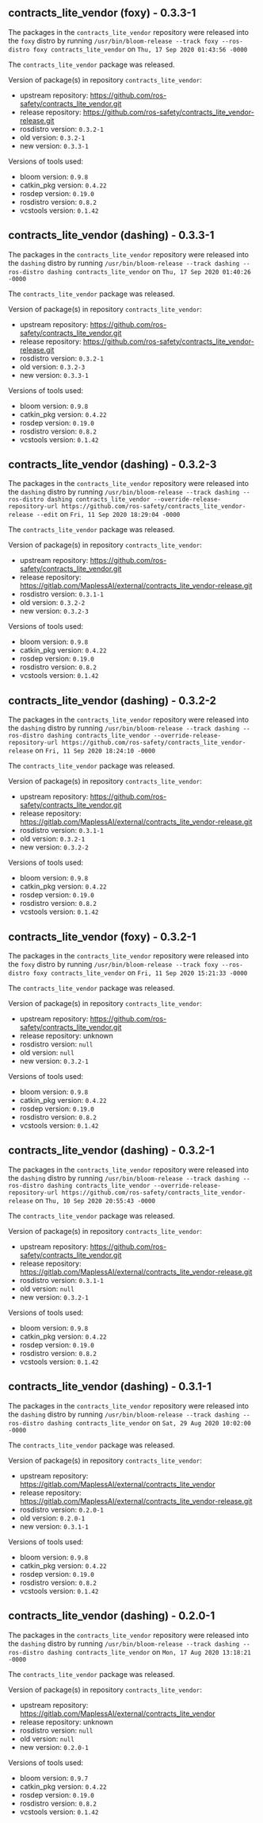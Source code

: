 ## contracts_lite_vendor (foxy) - 0.3.3-1

The packages in the `contracts_lite_vendor` repository were released into the `foxy` distro by running `/usr/bin/bloom-release --track foxy --ros-distro foxy contracts_lite_vendor` on `Thu, 17 Sep 2020 01:43:56 -0000`

The `contracts_lite_vendor` package was released.

Version of package(s) in repository `contracts_lite_vendor`:

- upstream repository: https://github.com/ros-safety/contracts_lite_vendor.git
- release repository: https://github.com/ros-safety/contracts_lite_vendor-release.git
- rosdistro version: `0.3.2-1`
- old version: `0.3.2-1`
- new version: `0.3.3-1`

Versions of tools used:

- bloom version: `0.9.8`
- catkin_pkg version: `0.4.22`
- rosdep version: `0.19.0`
- rosdistro version: `0.8.2`
- vcstools version: `0.1.42`


## contracts_lite_vendor (dashing) - 0.3.3-1

The packages in the `contracts_lite_vendor` repository were released into the `dashing` distro by running `/usr/bin/bloom-release --track dashing --ros-distro dashing contracts_lite_vendor` on `Thu, 17 Sep 2020 01:40:26 -0000`

The `contracts_lite_vendor` package was released.

Version of package(s) in repository `contracts_lite_vendor`:

- upstream repository: https://github.com/ros-safety/contracts_lite_vendor.git
- release repository: https://github.com/ros-safety/contracts_lite_vendor-release.git
- rosdistro version: `0.3.2-1`
- old version: `0.3.2-3`
- new version: `0.3.3-1`

Versions of tools used:

- bloom version: `0.9.8`
- catkin_pkg version: `0.4.22`
- rosdep version: `0.19.0`
- rosdistro version: `0.8.2`
- vcstools version: `0.1.42`


## contracts_lite_vendor (dashing) - 0.3.2-3

The packages in the `contracts_lite_vendor` repository were released into the `dashing` distro by running `/usr/bin/bloom-release --track dashing --ros-distro dashing contracts_lite_vendor --override-release-repository-url https://github.com/ros-safety/contracts_lite_vendor-release --edit` on `Fri, 11 Sep 2020 18:29:04 -0000`

The `contracts_lite_vendor` package was released.

Version of package(s) in repository `contracts_lite_vendor`:

- upstream repository: https://github.com/ros-safety/contracts_lite_vendor.git
- release repository: https://gitlab.com/MaplessAI/external/contracts_lite_vendor-release.git
- rosdistro version: `0.3.1-1`
- old version: `0.3.2-2`
- new version: `0.3.2-3`

Versions of tools used:

- bloom version: `0.9.8`
- catkin_pkg version: `0.4.22`
- rosdep version: `0.19.0`
- rosdistro version: `0.8.2`
- vcstools version: `0.1.42`


## contracts_lite_vendor (dashing) - 0.3.2-2

The packages in the `contracts_lite_vendor` repository were released into the `dashing` distro by running `/usr/bin/bloom-release --track dashing --ros-distro dashing contracts_lite_vendor --override-release-repository-url https://github.com/ros-safety/contracts_lite_vendor-release` on `Fri, 11 Sep 2020 18:24:10 -0000`

The `contracts_lite_vendor` package was released.

Version of package(s) in repository `contracts_lite_vendor`:

- upstream repository: https://github.com/ros-safety/contracts_lite_vendor.git
- release repository: https://gitlab.com/MaplessAI/external/contracts_lite_vendor-release.git
- rosdistro version: `0.3.1-1`
- old version: `0.3.2-1`
- new version: `0.3.2-2`

Versions of tools used:

- bloom version: `0.9.8`
- catkin_pkg version: `0.4.22`
- rosdep version: `0.19.0`
- rosdistro version: `0.8.2`
- vcstools version: `0.1.42`


## contracts_lite_vendor (foxy) - 0.3.2-1

The packages in the `contracts_lite_vendor` repository were released into the `foxy` distro by running `/usr/bin/bloom-release --track foxy --ros-distro foxy contracts_lite_vendor` on `Fri, 11 Sep 2020 15:21:33 -0000`

The `contracts_lite_vendor` package was released.

Version of package(s) in repository `contracts_lite_vendor`:

- upstream repository: https://github.com/ros-safety/contracts_lite_vendor.git
- release repository: unknown
- rosdistro version: `null`
- old version: `null`
- new version: `0.3.2-1`

Versions of tools used:

- bloom version: `0.9.8`
- catkin_pkg version: `0.4.22`
- rosdep version: `0.19.0`
- rosdistro version: `0.8.2`
- vcstools version: `0.1.42`


## contracts_lite_vendor (dashing) - 0.3.2-1

The packages in the `contracts_lite_vendor` repository were released into the `dashing` distro by running `/usr/bin/bloom-release --track dashing --ros-distro dashing contracts_lite_vendor --override-release-repository-url https://github.com/ros-safety/contracts_lite_vendor-release` on `Thu, 10 Sep 2020 20:55:43 -0000`

The `contracts_lite_vendor` package was released.

Version of package(s) in repository `contracts_lite_vendor`:

- upstream repository: https://github.com/ros-safety/contracts_lite_vendor.git
- release repository: https://gitlab.com/MaplessAI/external/contracts_lite_vendor-release.git
- rosdistro version: `0.3.1-1`
- old version: `null`
- new version: `0.3.2-1`

Versions of tools used:

- bloom version: `0.9.8`
- catkin_pkg version: `0.4.22`
- rosdep version: `0.19.0`
- rosdistro version: `0.8.2`
- vcstools version: `0.1.42`


## contracts_lite_vendor (dashing) - 0.3.1-1

The packages in the `contracts_lite_vendor` repository were released into the `dashing` distro by running `/usr/bin/bloom-release --track dashing --ros-distro dashing contracts_lite_vendor` on `Sat, 29 Aug 2020 10:02:00 -0000`

The `contracts_lite_vendor` package was released.

Version of package(s) in repository `contracts_lite_vendor`:

- upstream repository: https://gitlab.com/MaplessAI/external/contracts_lite_vendor
- release repository: https://gitlab.com/MaplessAI/external/contracts_lite_vendor-release.git
- rosdistro version: `0.2.0-1`
- old version: `0.2.0-1`
- new version: `0.3.1-1`

Versions of tools used:

- bloom version: `0.9.8`
- catkin_pkg version: `0.4.22`
- rosdep version: `0.19.0`
- rosdistro version: `0.8.2`
- vcstools version: `0.1.42`


## contracts_lite_vendor (dashing) - 0.2.0-1

The packages in the `contracts_lite_vendor` repository were released into the `dashing` distro by running `/usr/bin/bloom-release --track dashing --ros-distro dashing contracts_lite_vendor` on `Mon, 17 Aug 2020 13:18:21 -0000`

The `contracts_lite_vendor` package was released.

Version of package(s) in repository `contracts_lite_vendor`:

- upstream repository: https://gitlab.com/MaplessAI/external/contracts_lite_vendor
- release repository: unknown
- rosdistro version: `null`
- old version: `null`
- new version: `0.2.0-1`

Versions of tools used:

- bloom version: `0.9.7`
- catkin_pkg version: `0.4.22`
- rosdep version: `0.19.0`
- rosdistro version: `0.8.2`
- vcstools version: `0.1.42`


